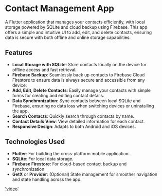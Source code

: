 

# Contact Management App

A Flutter application that manages your contacts efficiently, with local storage powered by SQLite and cloud backup using Firebase. This app offers a simple and intuitive UI to add, edit, and delete contacts, ensuring data is secure with both offline and online storage capabilities.

## Features

- **Local Storage with SQLite**: Store contacts locally on the device for offline access and fast retrieval.
- **Firebase Backup**: Seamlessly back up contacts to Firebase Cloud Firestore to ensure data is always secure and accessible from any device.
- **Add, Edit, Delete Contacts**: Easily manage your contacts with simple forms for creating and editing contact details.
- **Data Synchronization**: Sync contacts between local SQLite and Firebase, ensuring no data loss when switching devices or uninstalling the app.
- **Search Contacts**: Quickly search through contacts by name.
- **Contact Details View**: View detailed information for each contact.
- **Responsive Design**: Adapts to both Android and iOS devices.

## Technologies Used

- **Flutter**: For building the cross-platform mobile application.
- **SQLite**: For local data storage.
- **Firebase Firestore**: For cloud-based contact backup and synchronization.
- **GetX** or **Provider**: (Optional) State management for smoother navigation and state handling across the app.


['video'](https://drive.google.com/file/d/16fO2k2BNQW05jzgvBDCviBnp3E1Zx2jJ/view?usp=sharing)
